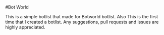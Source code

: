 #Bot World

This is a simple botlist that made for Botworld botlist. Also This is the first time that I created a botlist. Any suggestions, pull requests and issues are highly appreciated.